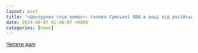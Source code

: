 ```yaml
---
layout: post
title: "«Цензурних слів немає»: голова Сумської ОВА в шоці від російської атаки на регіон"
date: 2024-08-07 01:48:07 +0000
categories: [news]
---
```


[Читати далі](https://focus.ua/uk/voennye-novosti/661730-cenzurnih-sliv-nemaye-golova-sumskoji-ova-v-shoci-vid-rosiyskoji-ataki-na-region)
